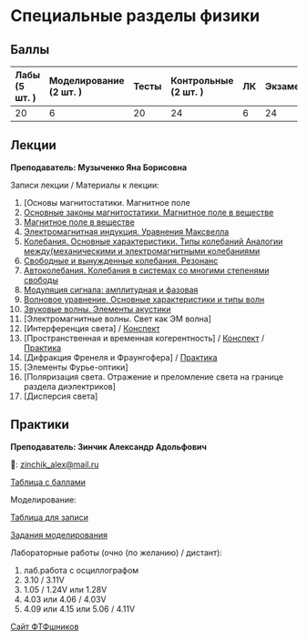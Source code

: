# Специальные разделы физики

## Баллы

| Лабы \(5 шт. \) | Моделирование \(2 шт. \) | Тесты | Контрольные \(2 шт. \) | ЛК | Экзамен |
| :--- | :--- | :--- | :--- | :--- | :--- |
| 20 | 6 | 20 | 24 | 6 | 24 |

## Лекции

**Преподаватель: Музыченко Яна Борисовна**

Записи лекции / Материалы к лекции:

1. [Основы магнитостатики. Магнитное поле
2. [Основные законы магнитостатики. Магнитное поле в веществе](https://youtu.be/Kg_VI3414Yk)
3. [Магнитное поле в веществе](https://youtu.be/Uzj6DwszQFA)
4. [Электромагнитная индукция. Уравнения Максвелла](https://youtu.be/xHJJ3GWBxAI)
5. [Колебания. Основные характеристики. Типы колебаний Аналогии между(механическими и электромагнитными колебаниями](https://youtu.be/CQCXONFmVSw)
6. [Свободные и вынужденные колебания. Резонанс](https://youtu.be/PsqAmz1TNAA)
7. [Автоколебания. Колебания в системах со многими степенями свободы](https://youtu.be/DKDTx0fqTnc)
8. [Модуляция сигнала: амплитудная и фазовая](https://youtu.be/4OohRanhUW0)
9. [Волновое уравнение. Основные характеристики и типы волн](https://youtu.be/jkxr97Foyv8)
10. [Звуковые волны. Элементы акустики](https://youtu.be/a9YUHa4P6gg)
11. [Электромагнитные волны. Свет как ЭМ волна]
12. [Интерференция света] / [Конспект](https://drive.google.com/file/d/1OJ8GYI6Skf-gcEFKq0_OGZzUjLJPeNKi/view?usp=sharing)
13. [Пространственная и временная когерентность] / [Конспект](https://drive.google.com/file/d/1Gd9Xn4pQLak1OCcEaWwEQfPvTxzPAh-j/view?usp=sharing) / [Практика](https://drive.google.com/file/d/13D1oJzy7KSLOoIBOL5Q4LQMSnVGigaXz/view?usp=sharing)
14. [Дифракция Френеля и Фраунгофера] / [Практика](https://drive.google.com/file/d/1CoJ6t08MyRkrRbb9uZKrCv22eXXrXzLk/view?usp=sharing)
15. [Элементы Фурье-оптики]
16. [Поляризация света. Отражение и преломление света на границе раздела диэлектриков]
17. [Дисперсия света]

## Практики

**Преподаватель: Зинчик Александр Адольфович**

📧: zinchik_alex@mail.ru

[Таблица с баллами](https://docs.google.com/spreadsheets/d/1M5Oej-e-IrN9iHlQCrZrxe8ndbmUQIaXDB2URbR6jEM/edit#gid=0)

Моделирование:

[Таблица для записи](https://docs.google.com/spreadsheets/d/1s46AJ-bGdgiB0xcZ7VcOlyEI0tT2YgQnFSpM0akR9xQ/edit?usp=sharing)

[Задания моделирования](https://drive.google.com/file/d/13Nem0OblJ2_XVs_rbxNb38I9X3bnVQNI/view?usp=sharing)

Лабораторные работы \(очно (по желанию) / дистант\):

1. лаб.работа с осциллографом
2. 3.10 / 3.11V
3. 1.05 / 1.24V или 1.28V
4. 4.03 или 4.06 / 4.03V
5. 4.09 или 4.15 или 5.06 / 4.11V

[Сайт ФТФшников](https://study.physics.itmo.ru)

